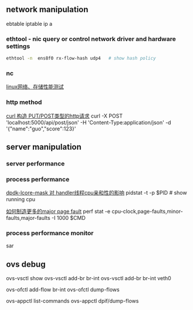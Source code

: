 



## network manipulation

ebtable
iptable
ip a

### ethtool - nic query or control network driver and hardware settings
```bash
ethtool -n  ens8f0 rx-flow-hash udp4   # show hash policy
```

### nc
[linux网络、存储性能测试](https://blog.csdn.net/qq_20679687/article/details/127652528)

### http method
[curl 构造 PUT/POST类型的http请求](https://blog.csdn.net/qq_20679687/article/details/126834095)
curl -X POST 'localhost:5000/api/post/json' -H 'Content-Type:application/json' -d '{"name":"guo","score":123}'

## server manipulation

### server performance




### process performance
[dpdk-lcore-mask 对 handler线程cpu亲和性的影响](https://blog.csdn.net/qq_20679687/article/details/126499558)
pidstat -t -p $PID # show running cpu

[如何制造更多的major page fault](https://blog.csdn.net/qq_20679687/article/details/126547491)
perf stat -e cpu-clock,page-faults,minor-faults,major-faults -I 1000 $CMD

### process performance monitor
sar

## ovs debug
ovs-vsctl show
ovs-vsctl add-br br-int
ovs-vsctl add-br br-int veth0

ovs-ofctl add-flow br-int
ovs-ofctl dump-flows

ovs-appctl list-commands
ovs-appctl dpif/dump-flows



